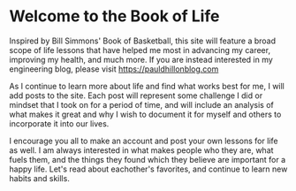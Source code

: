 # Welcome to the Book of Life
Inspired by Bill Simmons' Book of Basketball, this site will feature a broad scope of life lessons that have helped me most in advancing my career, improving my health, and much more. If you are instead interested in my engineering blog, please visit https://pauldhillonblog.com

As I continue to learn more about life and find what works best for me, I will add posts to the site. Each post will represent some challenge I did or mindset that I took on for a period of time, and will include an analysis of what makes it great and why I wish to document it for myself and others to incorporate it into our lives. 

I encourage you all to make an account and post your own lessons for life as well. I am always interested in what makes people who they are, what fuels them, and the things they found which they believe are important for a happy life. Let's read about eachother's favorites, and continue to learn new habits and skills.
